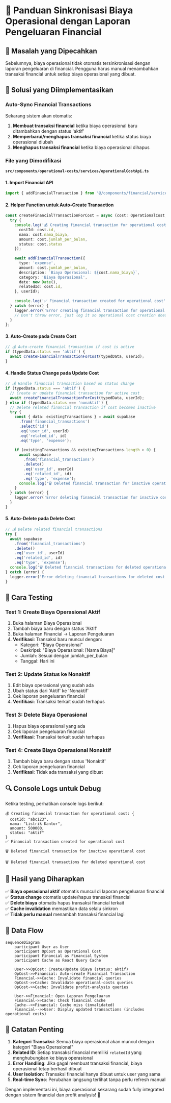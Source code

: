 # 🔄 Panduan Sinkronisasi Biaya Operasional dengan Laporan Pengeluaran Financial

## 🎯 **Masalah yang Dipecahkan**

Sebelumnya, biaya operasional tidak otomatis tersinkronisasi dengan laporan pengeluaran di financial. Pengguna harus manual menambahkan transaksi financial untuk setiap biaya operasional yang dibuat.

## 🔧 **Solusi yang Diimplementasikan**

### **Auto-Sync Financial Transactions**

Sekarang sistem akan otomatis:

1. **Membuat transaksi financial** ketika biaya operasional baru ditambahkan dengan status 'aktif'
2. **Memperbarui/menghapus transaksi financial** ketika status biaya operasional diubah
3. **Menghapus transaksi financial** ketika biaya operasional dihapus

### **File yang Dimodifikasi**

**`src/components/operational-costs/services/operationalCostApi.ts`**

#### **1. Import Financial API**
```typescript
import { addFinancialTransaction } from '@/components/financial/services/financialApi';
```

#### **2. Helper Function untuk Auto-Create Transaction**
```typescript
const createFinancialTransactionForCost = async (cost: OperationalCost, userId: string) => {
  try {
    console.log('💰 Creating financial transaction for operational cost:', {
      costId: cost.id,
      nama: cost.nama_biaya,
      amount: cost.jumlah_per_bulan,
      status: cost.status
    });
    
    await addFinancialTransaction({
      type: 'expense',
      amount: cost.jumlah_per_bulan,
      description: `Biaya Operasional: ${cost.nama_biaya}`,
      category: 'Biaya Operasional',
      date: new Date(),
      relatedId: cost.id,
    }, userId);
    
    console.log('✅ Financial transaction created for operational cost');
  } catch (error) {
    logger.error('Error creating financial transaction for operational cost:', error);
    // Don't throw error, just log it so operational cost creation doesn't fail
  }
};
```

#### **3. Auto-Create pada Create Cost**
```typescript
// 💰 Auto-create financial transaction if cost is active
if (typedData.status === 'aktif') {
  await createFinancialTransactionForCost(typedData, userId);
}
```

#### **4. Handle Status Change pada Update Cost**
```typescript
// 💰 Handle financial transaction based on status change
if (typedData.status === 'aktif') {
  // Create or update financial transaction for active cost
  await createFinancialTransactionForCost(typedData, userId);
} else if (typedData.status === 'nonaktif') {
  // Delete related financial transaction if cost becomes inactive
  try {
    const { data: existingTransactions } = await supabase
      .from('financial_transactions')
      .select('id')
      .eq('user_id', userId)
      .eq('related_id', id)
      .eq('type', 'expense');
      
    if (existingTransactions && existingTransactions.length > 0) {
      await supabase
        .from('financial_transactions')
        .delete()
        .eq('user_id', userId)
        .eq('related_id', id)
        .eq('type', 'expense');
      console.log('🗑️ Deleted financial transaction for inactive operational cost');
    }
  } catch (error) {
    logger.error('Error deleting financial transaction for inactive cost:', error);
  }
}
```

#### **5. Auto-Delete pada Delete Cost**
```typescript
// 💰 Delete related financial transactions
try {
  await supabase
    .from('financial_transactions')
    .delete()
    .eq('user_id', userId)
    .eq('related_id', id)
    .eq('type', 'expense');
  console.log('🗑️ Deleted financial transactions for deleted operational cost');
} catch (error) {
  logger.error('Error deleting financial transactions for deleted cost:', error);
}
```

## 🧪 **Cara Testing**

### **Test 1: Create Biaya Operasional Aktif**
1. Buka halaman Biaya Operasional
2. Tambah biaya baru dengan status 'Aktif'
3. Buka halaman Financial → Laporan Pengeluaran
4. **Verifikasi**: Transaksi baru muncul dengan:
   - Kategori: "Biaya Operasional"
   - Deskripsi: "Biaya Operasional: [Nama Biaya]"
   - Jumlah: Sesuai dengan jumlah_per_bulan
   - Tanggal: Hari ini

### **Test 2: Update Status ke Nonaktif**
1. Edit biaya operasional yang sudah ada
2. Ubah status dari 'Aktif' ke 'Nonaktif'
3. Cek laporan pengeluaran financial
4. **Verifikasi**: Transaksi terkait sudah terhapus

### **Test 3: Delete Biaya Operasional**
1. Hapus biaya operasional yang ada
2. Cek laporan pengeluaran financial
3. **Verifikasi**: Transaksi terkait sudah terhapus

### **Test 4: Create Biaya Operasional Nonaktif**
1. Tambah biaya baru dengan status 'Nonaktif'
2. Cek laporan pengeluaran financial
3. **Verifikasi**: Tidak ada transaksi yang dibuat

## 🔍 **Console Logs untuk Debug**

Ketika testing, perhatikan console logs berikut:

```
💰 Creating financial transaction for operational cost: {
  costId: "abc123",
  nama: "Listrik Kantor",
  amount: 500000,
  status: "aktif"
}
✅ Financial transaction created for operational cost
```

```
🗑️ Deleted financial transaction for inactive operational cost
```

```
🗑️ Deleted financial transactions for deleted operational cost
```

## 🎯 **Hasil yang Diharapkan**

✅ **Biaya operasional aktif** otomatis muncul di laporan pengeluaran financial  
✅ **Status change** otomatis update/hapus transaksi financial  
✅ **Delete biaya** otomatis hapus transaksi financial terkait  
✅ **Cache invalidation** memastikan data selalu sinkron  
✅ **Tidak perlu manual** menambah transaksi financial lagi  

## 🔄 **Data Flow**

```mermaid
sequenceDiagram
    participant User as User
    participant OpCost as Operational Cost
    participant Financial as Financial System
    participant Cache as React Query Cache

    User->>OpCost: Create/Update Biaya (status: aktif)
    OpCost->>Financial: Auto-create Financial Transaction
    Financial->>Cache: Invalidate financial queries
    OpCost->>Cache: Invalidate operational-costs queries
    OpCost->>Cache: Invalidate profit-analysis queries
    
    User->>Financial: Open Laporan Pengeluaran
    Financial->>Cache: Check financial cache
    Cache-->>Financial: Cache miss (invalidated)
    Financial-->>User: Display updated transactions (includes operational costs)
```

## 📝 **Catatan Penting**

1. **Kategori Transaksi**: Semua biaya operasional akan muncul dengan kategori "Biaya Operasional"
2. **Related ID**: Setiap transaksi financial memiliki `relatedId` yang menghubungkan ke biaya operasional
3. **Error Handling**: Jika gagal membuat transaksi financial, biaya operasional tetap berhasil dibuat
4. **User Isolation**: Transaksi financial hanya dibuat untuk user yang sama
5. **Real-time Sync**: Perubahan langsung terlihat tanpa perlu refresh manual

Dengan implementasi ini, biaya operasional sekarang sudah fully integrated dengan sistem financial dan profit analysis! 🎉